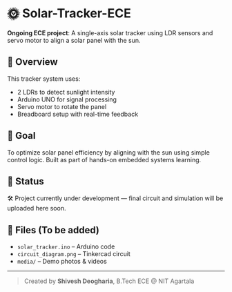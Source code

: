 # 🌞 Solar-Tracker-ECE

**Ongoing ECE project**: A single-axis solar tracker using LDR sensors and servo motor to align a solar panel with the sun.

## 🔧 Overview

This tracker system uses:
- 2 LDRs to detect sunlight intensity
- Arduino UNO for signal processing
- Servo motor to rotate the panel
- Breadboard setup with real-time feedback

## 🚀 Goal

To optimize solar panel efficiency by aligning with the sun using simple control logic. Built as part of hands-on embedded systems learning.

## 📅 Status

🛠️ Project currently under development — final circuit and simulation will be uploaded here soon.

## 📄 Files (To be added)
- `solar_tracker.ino` – Arduino code
- `circuit_diagram.png` – Tinkercad circuit
- `media/` – Demo photos & videos

---

> Created by **Shivesh Deogharia**, B.Tech ECE @ NIT Agartala

